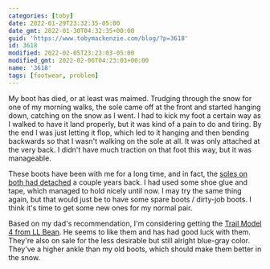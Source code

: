 ```yaml
---
categories: [toby]
date: 2022-01-29T23:32:35-05:00
date_gmt: 2022-01-30T04:32:35+00:00
guid: 'https://www.tobymackenzie.com/blog/?p=3618'
id: 3618
modified: 2022-02-05T23:23:03-05:00
modified_gmt: 2022-02-06T04:23:03+00:00
name: '3618'
tags: [footwear, problem]
---
```


My boot has died, or at least was maimed.  Trudging through the snow for one of my morning walks, the sole came off at the front and started hanging down, catching on the snow as I went.<!--more-->  I had to kick my foot a certain way as I walked to have it land properly, but it was kind of a pain to do and tiring.  By the end I was just letting it flop, which led to it hanging and then bending backwards so that I wasn't walking on the sole at all.  It was only attached at the very back.  I didn't have much traction on that foot this way, but it was manageable.

These boots have been with me for a long time, and in fact, the [soles on both had detached](/content/blog/2020/02/24/2661.md) a couple years back.  I had used some shoe glue and tape, which managed to hold nicely until now.  I may try the same thing again, but that would just be to have some spare boots / dirty-job boots.  I think it's time to get some new ones for my normal pair.

Based on my dad's recommendation, I'm considering getting the [Trail Model 4 from LL Bean](https://www.llbean.com/llb/shop/91474?page=mens-trail-model-hiker-4-waterproof-mid-men).  He seems to like them and has had good luck with them.  They're also on sale for the less desirable but still alright blue-gray color.  They've a higher ankle than my old boots, which should make them better in the snow.
